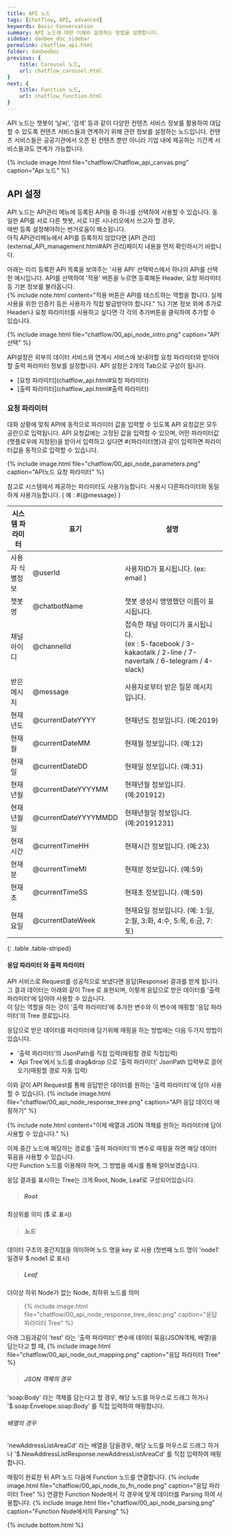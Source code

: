 ```yaml
---
title: API 노드 
tags: [chatflow, API, advanced]
keywords: Basic Conversation
summary: API 노드에 대한 이해와 설정하는 방법을 설명합니다.
sidebar: danbee_doc_sidebar
permalink: chatflow_api.html
folder: danbeeDoc
previous: {
    title: Carousel 노드,
    url: chatflow_carousel.html
}
next: {
    title: Function 노드,
    url: chatflow_function.html
}
---
```

API 노드는 챗봇이 ‘날씨’, ‘검색’ 등과 같이 다양한 컨텐츠 서비스 정보를 활용하여 대답할 수 있도록 컨텐츠 서비스들과 연계하기 위해 관련 정보를 설정하는 노드입니다. 
컨텐츠 서비스들은 공공기관에서 오픈 된 컨텐츠 뿐만 아니라 기업 내에 제공하는 기간계 서비스들과도 연계가 가능합니다. 

{% include image.html file="chatflow/Chatflow_api_canvas.png"  caption="Api 노드" %}

## API 설정

API 노드는 API관리 메뉴에 등록된 API들 중 하나를 선택하여 사용할 수 있습니다. 
동일한 API를 서로 다른 챗봇, 서로 다른 시나리오에서 쓰고자 할 경우,<br/>
매번 등록 설정해야하는 번거로움이 해소됩니다. <br/> 
아직 API관리메뉴에서 API를 등록하지 않았다면 [API 관리](external_API_management.html#API 관리)페이지 내용을 먼저 확인하시기 바랍니다. 

아래는 미리 등록한 API 목록을 보여주는 '사용 API' 선택박스에서 하나의 API를 선택한 예시입니다.
API를 선택하여 '적용' 버튼을 누르면 등록해둔 Header, 요청 파라미터 등 기본 정보를 불러옵니다.<br/>
{% include note.html content="적용 버튼은 API를 테스트하는 역할을 합니다. 실제 사용을 위한 인증키 등은 사용자가 직접 발급받아야 합니다." %}
기본 정보 외에 추가로 Header나 요청 파라미터를 사용하고 싶다면 각 각의 추가버튼을 클릭하여 추가할 수 있습니다. 

{% include image.html file="chatflow/00_api_node_intro.png"  caption="API 선택" %}


API설정은 외부의 데이터 서비스와 연계시 서비스에 보내야할 요청 파라미터와 받아야할 출력 파라미터 정보를 설정합니다. 
API 설정은 2개의 Tab으로 구성이 됩니다.

- [요청 파라미터](chatflow_api.html#요청 파라미터)
- [출력 파라미터](chatflow_api.html#출력 파라미터)


### 요청 파라미터

대화 상황에 맞춰 API에 동적으로 파라미터 값을 입력할 수 있도록 API 요청값은 모두 공란으로 입력됩니다.
API 요청값에는 고정된 값을 입력할 수 있으며, 어떤 파라미터값(챗플로우에 지정된)을 받아서 입력하고 싶다면 #{파라미터명}과 같이 입력하면 파라미터값을 동적으로 입력할 수 있습니다.

{% include image.html file="chatflow/00_api_node_parameters.png"  caption="API노드 요청 파라미터" %}

참고로 시스템에서 제공하는 파라미터도 사용가능합니다. 사용시 다른파라미터와 동일하게 사용가능합니다. ( 예 : #{@message} )  

| 시스템 파라미터 | 표기 | 설명 | 
|--------|-------|-------|
| 사용자 식별정보 | @userId | 사용자ID가 표시됩니다. (ex: email ) |
| 챗봇명 | @chatbotName | 챗봇 생성시 명명했던 이름이 표시됩니다.  |
| 채널아이디 | @channelId | 접속한 채널 아이디가 표시됩니다. <br/>(ex : 5-facebook / 3-kakaotalk / 2-line / 7-navertalk / 6-telegram / 4-slack)  |
| 받은 메시지 | @message | 사용자로부터 받은 질문 메시지 입니다. |
| 현재년도 | @currentDateYYYY | 현재년도 정보입니다. (예:2019) |
| 현재월 | @currentDateMM | 현재월 정보입니다. (예:12) |
| 현재일 | @currentDateDD | 현재일 정보입니다. (예:31) |
| 현재년월 | @currentDateYYYYMM | 현재년월 정보입니다. (예:201912) |
| 현재년월일 | @currentDateYYYYMMDD | 현재년월일 정보입니다. (예:20191231) |
| 현재시간 | @currentTimeHH | 현재시간 정보입니다. (예:23) |
| 현재분 | @currentTimeMI | 현재분 정보입니다. (예:59) |
| 현재초 | @currentTimeSS | 현재초 정보입니다. (예:59) |
| 현재요일 | @currentDateWeek | 현재요일 정보입니다. (예: 1:일, 2:월, 3:화, 4:수, 5:목, 6:금, 7:토) |
{: .table .table-striped}

#### 응답 파라미터 와 출력 파라미터

API 서비스로 Request를 성공적으로 보냈다면 응답(Response) 결과를 받게 됩니다.<br/>
그 결과 데이터는 아래와 같이 Tree 로 표현되며, 이렇게 응답으로 받은 데이터를 '출력 파라미터'에 담아야 사용할 수 있습니다.<br/>
이 담는 역할을 하는 것이 '출력 파라미터'에 추가한 변수와 이 변수에 매핑할 '응답 파라미터'의 Tree 경로입니다. 

응답으로 받은 데이터를 파라미터에 담기위해 매핑을 하는 방법에는 다음 두가지 방법이 있습니다.
 - '출력 파라미터'의 JsonPath를 직접 입력(매핑할 경로 직접입력)
 - 'Api Tree'에서 노드를 drag&drop 으로 '출력 파라미터' JsonPath 입력부로 끌어오기(매핑할 경로 자동 입력)

이와 같이 API Request를 통해 응답받은 데이터를 원하는 '출력 파라미터'에 담아 사용할 수 있습니다.
{% include image.html file="chatflow/00_api_node_response_tree.png"  caption="API 응답 데이터 매핑하기" %}

{% include note.html content="이제 배열과 JSON 객체를 원하는 파라미터에 담아 사용할 수 있습니다." %}

이제 중간 노드에 해당하는 경로를 '출력 파라미터'의 변수로 매핑을 하면 해당 데이터 묶음을 사용할 수 있습니다.<br/>
다만 Function 노드를 이용해야 하며, 그 방법을 예시를 통해 알아보겠습니다.<br/>

응답 결과를 표시하는 Tree는 크게 Root, Node, Leaf로 구성되어있습니다.
>##### Root
최상위를 의미 ($ 로 표시)
>##### 노드
데이터 구조의 중간지점을 의미하며 노드 명을 key 로 사용 (첫번째 노드 명이 'node1' 일경우 $.node1 로 표시)
>##### Leaf
더이상 하위 Node가 없는 Node, 최하위 노드를 의미
>{% include image.html file="chatflow/00_api_node_response_tree_desc.png"  caption="응답 파라미터 Tree" %}

아래 그림과같이 'test' 라는 '출력 파라미터' 변수에 데이터 묶음(JSON객체, 배열)을 담는다고 할 때,
{% include image.html file="chatflow/00_api_node_out_mapping.png"  caption="응답 파라미터 Tree" %}
>##### JSON 객체의 경우
'soap:Body' 라는 객체를 담는다고 할 경우, 해당 노드를 마우스로 드래그 하거나 '$.soap:Envelope.soap:Body' 를 직접 입력하여 매핑합니다.<br/>
###### 배열의 경우
'newAddressListAreaCd' 라는 배열을 담을경우, 해당 노드를 마우스로 드래그 하거나 '$.NewAddressListResponse.newAddressListAreaCd' 를 직접 입력하여 매핑합니다.

매핑이 완료한 뒤 API 노드 다음에 Function 노드를 연결합니다.
{% include image.html file="chatflow/00_api_node_to_fn_node.png"  caption="응답 파라미터 Tree" %}
연결한 Function Node에서 각 경우에 맞게 데이터를 Parsing 하여 사용합니다.
{% include image.html file="chatflow/00_api_node_parsing.png"  caption="Function Node에서의 Parsing" %}








<!-- 

### 샘플 시나리오 (오늘 날씨 어때?)

#### 샘플 시나리오 설계

오늘 날씨에 대한 의도를 파악하고 API노드를 통해 '기상청'과 같이 날씨 컨텐츠를 제공하는 서비스와 연계를 하고 그 결과를 답변하는 시나리오로 구성되어 있습니다.

{% include image.html file="chatflow/Chatflow_sample_weather.png"  caption="샘플 시나리오(오늘날씨 어때?)" %}


#### [오늘날씨 요청] Listen 노드 설정

##### 파라미터 생성

날씨 API를 통해 얻어온 정보를 담기 위한 파라미터들을 생성합니다.

- [기상정보] : sky
- [최고온도] : tmax
- [최조온도] : tmin

{% include image.html file="chatflow/Chatflow_api_listen.png"  caption="파라미터 생성" %}

#### [날씨 API연계] Api 노드 설정

##### 파라미터 매핑

좌측에 API를 통해 조회된 Tree 구조의 정보에서 사용하고자 하는 우측 파라미터에 드래그 매핑 설정한다.
드래그 매핑을 하게 되면 Tree 구조에서 선택한 파라미터의 위치가 JsonPath 형태로 자동적으로 표시가 됩니다.

{% include image.html file="chatflow/Chatflow_api_drag.png"  caption="출력 파라미터 드래그 매핑 설정" %}

{% include image.html file="chatflow/Chatflow_api_output.png"  caption="파라미터 매핑" %}

#### [오늘날씨 알려줌] Speak 노드 설정

##### 답변 메시지 설정

Speak 노드에서 답변 메시지와 함께 API 노드에서 얻은 출력 파라미터들을 아래 그림과 같이 설정합니다.

{% include image.html file="chatflow/Chatflow_api_sampleSpeak.png"  caption="Speak 노드 설정" %}


#### 테스트

'오늘 날씨 어때?' 시나리오를 실행해 보면 아래와 같이 현재 기상정보를 답변하게 됩니다.

{% include image.html file="chatflow/Chatflow_api_sampleTest.png"  caption="오늘 날씨 어때? 시나리오 결과" %} -->



{% include bottom.html %}
